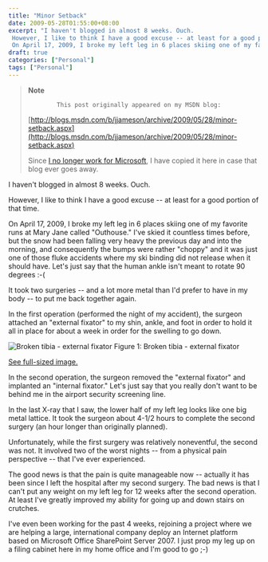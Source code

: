 ```yaml
---
title: "Minor Setback"
date: 2009-05-28T01:55:00+08:00
excerpt: "I haven't blogged in almost 8 weeks. Ouch. 
 However, I like to think I have a good excuse -- at least for a good portion of that time. 
 On April 17, 2009, I broke my left leg in 6 places skiing one of my favorite runs at Mary Jane called \"Outhouse..."
draft: true
categories: ["Personal"]
tags: ["Personal"]
---
```


> **Note**
> 
>             This post originally appeared on my MSDN blog:
> 
> 
> 
> [http://blogs.msdn.com/b/jjameson/archive/2009/05/28/minor-setback.aspx](http://blogs.msdn.com/b/jjameson/archive/2009/05/28/minor-setback.aspx)
> 
> 
> Since [I no longer work for Microsoft](/blog/jjameson/2011/09/02/last-day-with-microsoft), I have copied it here in case that blog                 ever goes away.


I haven't blogged in almost 8 weeks. Ouch.

However, I like to think I have a good excuse -- at least for a good portion of         that time.

On April 17, 2009, I broke my left leg in 6 places skiing one of my favorite runs         at Mary Jane called "Outhouse." I've skied it countless times before, but the snow         had been falling very heavy the previous day and into the morning, and consequently         the bumps were rather "choppy" and it was just one of those fluke accidents where         my ski binding did not release when it should have. Let's just say that the human         ankle isn't meant to rotate 90 degrees :-(

It took two surgeries -- and a lot more metal than I'd prefer to have in my body         -- to put me back together again.

In the first operation (performed the night of my accident), the surgeon attached         an "external fixator" to my shin, ankle, and foot in order to hold it all in place         for about a week in order for the swelling to go down.

![Broken tibia - external fixator](https://www.technologytoolbox.com/blog/images/www_technologytoolbox_com/blog/jjameson/15/r_Broken%20Tibia%20-%20External%20Fixators.jpg)
            Figure 1: Broken tibia - external fixator

[See full-sized image.](/blog/images/www_technologytoolbox_com/blog/jjameson/15/o_Broken%20Tibia%20-%20External%20Fixators.jpg)


In the second operation, the surgeon removed the "external fixator" and implanted         an "internal fixator." Let's just say that you really don't want to be behind me         in the airport security screening line.

In the last X-ray that I saw, the lower half of my left leg looks like one big metal         lattice. It took the surgeon about 4-1/2 hours to complete the second surgery (an         hour longer than originally planned).

Unfortunately, while the first surgery was relatively noneventful, the second was         not. It involved two of the worst nights -- from a physical pain perspective --         that I've ever experienced.

The good news is that the pain is quite manageable now -- actually it has been since         I left the hospital after my second surgery. The bad news is that I can't put any         weight on my left leg for 12 weeks after the second operation. At least I've greatly         improved my ability for going up and down stairs on crutches.

I've even been working for the past 4 weeks, rejoining a project where we are helping         a large, international company deploy an Internet platform based on Microsoft Office         SharePoint Server 2007. I just prop my leg up on a filing cabinet here in my home         office and I'm good to go ;-)

